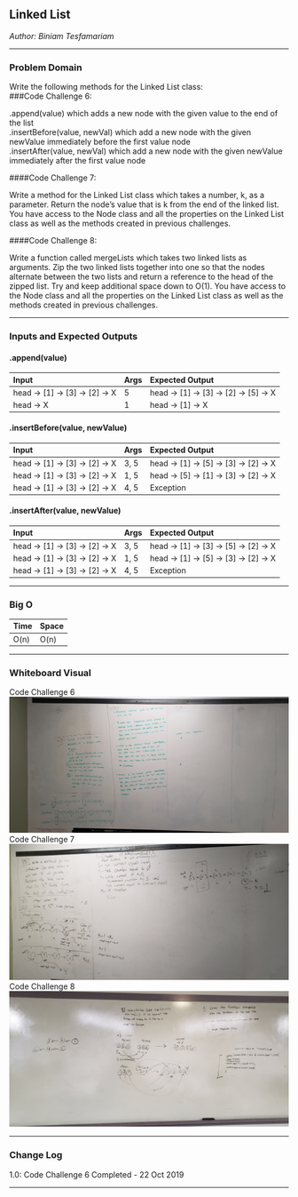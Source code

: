 
## Linked List
*Author: Biniam Tesfamariam*

---

### Problem Domain  
Write the following methods for the Linked List class:  
###Code Challenge 6:  

.append(value) which adds a new node with the given value to the end of the list  
.insertBefore(value, newVal) which add a new node with the given newValue immediately before the first value node  
.insertAfter(value, newVal) which add a new node with the given newValue immediately after the first value node  

####Code Challenge 7:  

Write a method for the Linked List class which takes a number, k, as a parameter. Return the node’s value that is k from the end of the linked list. You have access to the Node class and all the properties on the Linked List class as well as the methods created in previous challenges.

####Code Challenge 8:  

Write a function called mergeLists which takes two linked lists as arguments. Zip the two linked lists together into one so that the nodes alternate between the two lists and return a reference to the head of the zipped list. Try and keep additional space down to O(1). You have access to the Node class and all the properties on the Linked List class as well as the methods created in previous challenges.

---

### Inputs and Expected Outputs

#### .append(value)
| Input | Args | Expected Output |
| :----------- |:-- |:----------- |
| head -> [1] -> [3] -> [2] -> X | 5 | head -> [1] -> [3] -> [2] -> [5] -> X |
| head -> X | 1 | head -> [1] -> X |
#### .insertBefore(value, newValue)
| Input | Args | Expected Output |
| :----------- |:-- |:----------- |
| head -> [1] -> [3] -> [2] -> X | 3, 5 | head -> [1] -> [5] -> [3] -> [2] -> X |
| head -> [1] -> [3] -> [2] -> X | 1, 5 | head -> [5] -> [1] -> [3] -> [2] -> X |
| head -> [1] -> [3] -> [2] -> X | 4, 5 | Exception |
#### .insertAfter(value, newValue)
| Input | Args | Expected Output |
| :----------- |:-- |:----------- |
| head -> [1] -> [3] -> [2] -> X | 3, 5 | head -> [1] -> [3] -> [5] -> [2] -> X |
| head -> [1] -> [3] -> [2] -> X | 1, 5 | head -> [1] -> [5] -> [3] -> [2] -> X |
| head -> [1] -> [3] -> [2] -> X | 4, 5 | Exception |

---

### Big O


| Time | Space |
| :----------- | :----------- |
| O(n) | O(n) |


---


### Whiteboard Visual
Code Challenge 6
![Image 1](https://github.com/biniamsea2/data-structures-and-algorithms-401/blob/master/Assets/20191022_135643.jpg)
Code Challenge 7
![Image 1](https://github.com/biniamsea2/data-structures-and-algorithms-401/blob/master/Assets/20191023_135831.jpg)
Code Challenge 8
![Image 1](https://github.com/biniamsea2/data-structures-and-algorithms-401/blob/master/Assets/20191024_134956.jpg)




---

### Change Log
 
1.0: Code Challenge 6 Completed - 22 Oct 2019  

---
